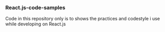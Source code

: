 ### React.js-code-samples

Code in this repository only is to shows the practices and codestyle i use while developing on React.js
